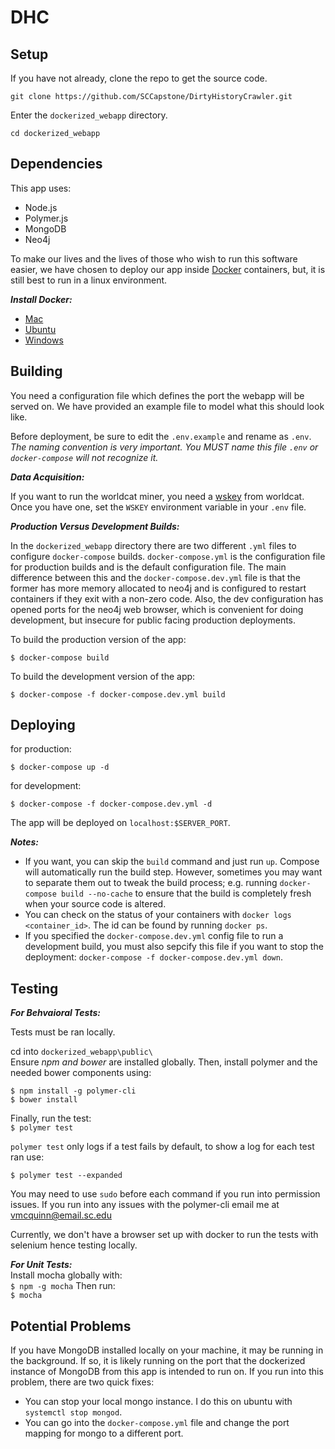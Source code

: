 # DHC

## Setup  

If you have not already, clone the repo to get the source code. 

```
git clone https://github.com/SCCapstone/DirtyHistoryCrawler.git
```
  
Enter the `dockerized_webapp` directory.
```
cd dockerized_webapp
```  

## Dependencies  

This app uses:

  + Node.js
  + Polymer.js
  + MongoDB
  + Neo4j

To make our lives and the lives of those who wish to run this software easier, we have chosen to deploy our app inside [Docker](https://docs.docker.com/) containers, but, it is still best to run in a linux environment.

***Install Docker:***

  + [Mac](https://docs.docker.com/docker-for-mac/install/)
  + [Ubuntu](https://docs.docker.com/engine/installation/linux/docker-ce/ubuntu/)
  + [Windows](https://docs.docker.com/docker-for-windows/install/)

## Building  

You need a configuration file which defines the port the webapp will be served on. We have provided an example file to model what this should look like.

Before deployment, be sure to edit the `.env.example` and rename as `.env`. _The naming convention is very important. You MUST name this file `.env` or `docker-compose` will not recognize it._  

***Data Acquisition:***

If you want to run the worldcat miner, you need a [wskey](https://www.oclc.org/developer/develop/authentication/what-is-a-wskey.en.html) from worldcat. Once you have one, set the `WSKEY` environment variable in your `.env` file.

***Production Versus Development Builds:***

In the `dockerized_webapp` directory there are two different `.yml` files to configure `docker-compose` builds. `docker-compose.yml` is the configuration file for production builds and is the default configuration file. The main difference between this and the `docker-compose.dev.yml` file is that the former has more memory allocated to neo4j and is configured to restart containers if they exit with a non-zero code. Also, the dev configuration has opened ports for the neo4j web browser, which is convenient for doing development, but insecure for public facing production deployments.  

To build the production version of the app:  
```
$ docker-compose build
```

To build the development version of the app:
```
$ docker-compose -f docker-compose.dev.yml build
```  

## Deploying

for production:  
```
$ docker-compose up -d
```

for development:
```
$ docker-compose -f docker-compose.dev.yml -d
```

The app will be deployed on `localhost:$SERVER_PORT`.

***Notes:***
  + If you want, you can skip the `build` command and just run `up`. Compose will automatically run the build step. However, sometimes you may want to separate them out to tweak the build process; e.g. running `docker-compose build --no-cache` to ensure that the build is completely fresh when your source code is altered.
  + You can check on the status of your containers with `docker logs <container_id>`. The id can be found by running `docker ps`.
  + If you specified the `docker-compose.dev.yml` config file to run a development build, you must also sepcify this file if you want to stop the deployment: `docker-compose -f docker-compose.dev.yml down`.  
  
## Testing  

***For Behvaioral Tests:***

  Tests must be ran locally.  
  
  cd into ```dockerized_webapp\public\```  
  Ensure _npm and bower_ are installed globally. Then, install polymer and the needed bower components using:  
  ```
  $ npm install -g polymer-cli
  $ bower install
  ```
  
  Finally, run the test:  
  `$ polymer test`  
  
  `polymer test` only logs if a test fails by default, to show a log for each test ran use: 
  
  `$ polymer test --expanded`
  
  You may need to use `sudo` before each command if you run into permission issues.
  If you run into any issues with the polymer-cli email me at vmcquinn@email.sc.edu
  
  Currently, we don't have a browser set up with docker to run the tests with selenium hence testing locally.
  
  ***For Unit Tests:***  
  Install mocha globally with:  
  `$ npm -g mocha` 
  Then run:   
  `$ mocha`

## Potential Problems  

If you have MongoDB installed locally on your machine, it may be running in the background. If so, it is likely running on the port that the dockerized instance of MongoDB from this app is intended to run on. If you run into this problem, there are two quick fixes:

  + You can stop your local mongo instance. I do this on ubuntu with `systemctl stop mongod`.
  + You can go into the `docker-compose.yml` file and change the port mapping for mongo to a different port.

